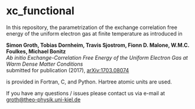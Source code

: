 # xc_functional

In this repository, the parametrization of the exchange correlation free energy of the uniform electron gas at finite temperature as introduced in

**Simon Groth, Tobias Dornheim, Travis Sjostrom, Fionn D. Malone, W.M.C. Foulkes, Michael Bonitz**  
*Ab initio Exchange-Correlation Free Energy of the Uniform Electron Gas at Warm Dense Matter Conditions*  
submitted for publication (2017), [arXiv:1703.08074](https://arxiv.org/abs/1703.08074 )

is provided in Fortran, C, and Python. Hartree atomic units are used.


If you have any questions / issues please contact us via e-mail at groth@theo-physik.uni-kiel.de
